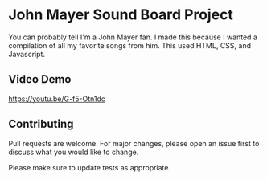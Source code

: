 # John Mayer Sound Board Project

You can probably tell I'm a John Mayer fan. I made this because I wanted a compilation of all my favorite songs from him. This used HTML, CSS, and Javascript.

## Video Demo

https://youtu.be/G-f5-Otn1dc

## Contributing
Pull requests are welcome. For major changes, please open an issue first to discuss what you would like to change.

Please make sure to update tests as appropriate.
